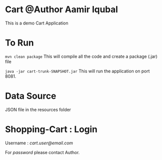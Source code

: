 # Cart @Author Aamir Iqubal
This is a demo Cart Application

# To Run
`mvn clean package` This will compile all the code and create a package (.jar) file

`java -jar cart-trunk-SNAPSHOT.jar` This will run the application on port 8081.
# Data Source
  JSON file in the resources folder
# Shopping-Cart : Login
  Username : _cart.user@email.com_
  
  For _password_ please contact Author.
